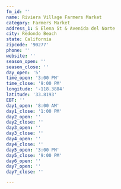 ```yaml
---
fm_id: ''
name: Riviera Village Farmers Market
category: Farmers Market
address_1: S Elena St & Avenida del Norte
city: Redondo Beach
state: California
zipcode: '90277'
phone: ''
website: ''
season_open: ''
season_close: ''
day_open: '5'
time_open: '3:00 PM'
time_close: '9:00 PM'
longitude: '-118.3884'
latitude: '33.8193'
EBT: ''
day1_open: '8:00 AM'
day1_close: '1:00 PM'
day2_open: ''
day2_close: ''
day3_open: ''
day3_close: ''
day4_open: ''
day4_close: ''
day5_open: '3:00 PM'
day5_close: '9:00 PM'
day6_open: ''
day7_open: ''
day7_close: ''

---
```

